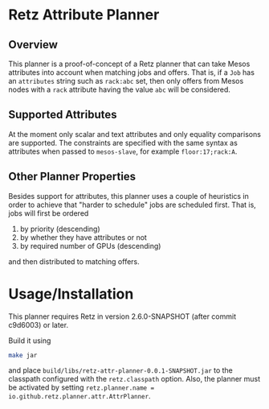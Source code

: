 # Retz Attribute Planner

## Overview

This planner is a proof-of-concept of a Retz planner that can
take Mesos attributes into account when matching jobs and
offers. That is, if a `Job` has an `attributes` string such as
`rack:abc` set, then only offers from Mesos nodes with a
`rack` attribute having the value `abc` will be considered.

## Supported Attributes

At the moment only scalar and text attributes and only equality
comparisons are supported.  The constraints are specified with
the same syntax as attributes when passed to `mesos-slave`,
for example `floor:17;rack:A`.

## Other Planner Properties

Besides support for attributes, this planner uses a couple of
heuristics in order to achieve that "harder to schedule" jobs
are scheduled first.  That is, jobs will first be ordered

1. by priority (descending)
2. by whether they have attributes or not
3. by required number of GPUs (descending)

and then distributed to matching offers.

# Usage/Installation

This planner requires Retz in version 2.6.0-SNAPSHOT (after
commit c9d6003) or later.

Build it using

```sh
make jar
```

and place `build/libs/retz-attr-planner-0.0.1-SNAPSHOT.jar`
to the classpath configured with the `retz.classpath` option.
Also, the planner must be activated by setting
`retz.planner.name = io.github.retz.planner.attr.AttrPlanner`.
